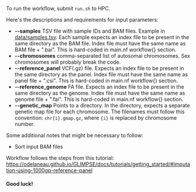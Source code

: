 To run the workflow, submit `run.sh` to HPC.

Here's the descriptions and requirements for input parameters:
* **--samples** TSV file with sample IDs and BAM files. Example in [data/samples.tsv](https://github.com/peepkolberg/glimpse/blob/main/data/samples.tsv). Each sample expects an index file to be present in the same directory as the BAM file. Index file must have the same name as BAM file + ".bai". This is hard-coded in main.nf workflow{} section.
* **--chromosomes** comma-separated list of autosomal chromosomes. Sex chromosomes will probably break the code.
* **--reference_panel** VCF(.gz) file. Expects an index file to be present in the same directory as the panel. Index file must have the same name as panel file + ".csi". This is hard-coded in main.nf workflow{} section.
* **--reference_genome** FA file. Expects an index file to be present in the same directory as the genome. Index file must have the same name as genome file + ".fai". This is hard-coded in main.nf workflow{} section.
* **--genetic_map** Points to a directory. In the directory, expects a separate genetic map file for each chromosome. The filenames must follow this convention: `chr{i}.gmap.gz`, where `{i}` is replaced by chromosome number.

Some additional notes that might be necessary to follow:
* Sort input BAM files

Workflow follows the steps from this tutorial: https://odelaneau.github.io/GLIMPSE/docs/tutorials/getting_started/#imputation-using-1000gp-reference-panel

#### Good luck!
